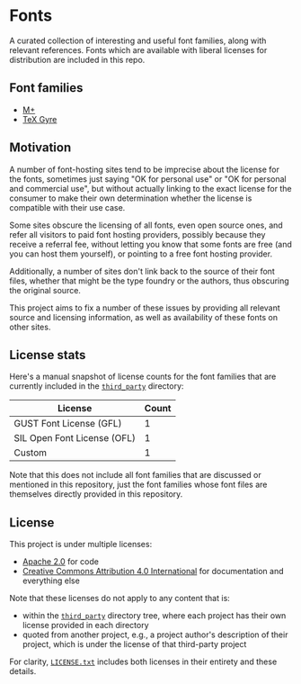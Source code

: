 # Fonts

A curated collection of interesting and useful font families, along with
relevant references. Fonts which are available with liberal licenses for
distribution are included in this repo.

## Font families

* [M+](families/Mplus)
* [TeX Gyre](families/TeX_Gyre)

## Motivation

A number of font-hosting sites tend to be imprecise about the license for the
fonts, sometimes just saying "OK for personal use" or "OK for personal and
commercial use", but without actually linking to the exact license for the
consumer to make their own determination whether the license is compatible with
their use case.

Some sites obscure the licensing of all fonts, even open source ones, and refer
all visitors to paid font hosting providers, possibly because they receive a
referral fee, without letting you know that some fonts are free (and you can
host them yourself), or pointing to a free font hosting provider.

Additionally, a number of sites don't link back to the source of their font
files, whether that might be the type foundry or the authors, thus obscuring the
original source.

This project aims to fix a number of these issues by providing all relevant
source and licensing information, as well as availability of these fonts on
other sites.

## License stats

<!--
  TODO(mbrukman): record font metadata in machine-readable format and automate
  the update of this table
-->

Here's a manual snapshot of license counts for the font families that are
currently included in the [`third_party`](third_party) directory:

| License                     | Count |
|-----------------------------|-------|
| GUST Font License (GFL)     |   1   |
| SIL Open Font License (OFL) |   1   |
| Custom                      |   1   |

Note that this does not include all font families that are discussed or
mentioned in this repository, just the font families whose font files are
themselves directly provided in this repository.

## License

This project is under multiple licenses:

* [Apache 2.0](APACHE-2.0.txt) for code
* [Creative Commons Attribution 4.0 International](CC-BY-4.0.txt) for
  documentation and everything else

Note that these licenses do not apply to any content that is:

* within the [`third_party`](third_party) directory tree, where each project
  has their own license provided in each directory
* quoted from another project, e.g., a project author's description of
  their project, which is under the license of that third-party project

For clarity, [`LICENSE.txt`](LICENSE.txt) includes both licenses in their
entirety and these details.
